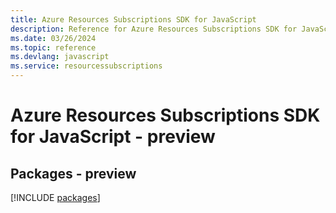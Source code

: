 ```yaml
---
title: Azure Resources Subscriptions SDK for JavaScript
description: Reference for Azure Resources Subscriptions SDK for JavaScript
ms.date: 03/26/2024
ms.topic: reference
ms.devlang: javascript
ms.service: resourcessubscriptions
---
```

# Azure Resources Subscriptions SDK for JavaScript - preview
## Packages - preview
[!INCLUDE [packages](resources-subscriptions-index.md)]